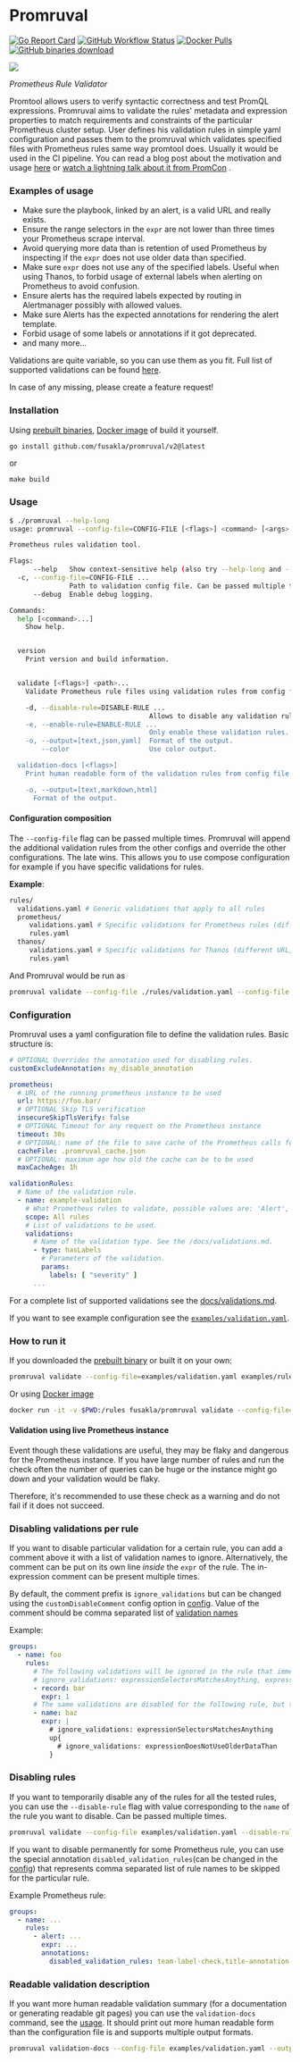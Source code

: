 # Promruval

[![Go Report Card](https://goreportcard.com/badge/github.com/fusakla/promruval)](https://goreportcard.com/report/github.com/fusakla/promruval)
[![GitHub Workflow Status](https://img.shields.io/github/actions/workflow/status/fusakla/promruval/go.yaml)](https://github.com/FUSAKLA/promruval/actions?query=branch%3Amaster)
[![Docker Pulls](https://img.shields.io/docker/pulls/fusakla/promruval)](https://hub.docker.com/r/fusakla/promruval)
[![GitHub binaries download](https://img.shields.io/github/downloads/fusakla/promruval/total?label=Prebuilt%20binaries%20downloads)](https://github.com/FUSAKLA/promruval/releases/latest)

![](./promruval.png)

_Prometheus Rule Validator_

Promtool allows users to verify syntactic correctness and test PromQL expressions.
Promruval aims to validate the rules' metadata and expression properties
to match requirements and constraints of the particular Prometheus cluster setup.
User defines his validation rules in simple yaml configuration and passes them to
the promruval which validates specified files with Prometheus rules same way promtool does.
Usually it would be used in the CI pipeline.
You can read a blog post about the motivation and
usage [here](https://fusakla.medium.com/promruval-validating-prometheus-rules-9a29f5dc24d2)
or [watch a lightning talk about it from PromCon](https://www.youtube.com/watch?v=YYSJ--KhlIo&list=PLj6h78yzYM2PZb0QuIkm6ZY-xTuNA5zRO&index=16)
.

### Examples of usage

- Make sure the playbook, linked by an alert, is a valid URL and really exists.
- Ensure the range selectors in the `expr` are not lower than three
  times your Prometheus scrape interval.
- Avoid querying more data than is retention of used Prometheus by inspecting
  if the `expr` does not use older data than specified.
- Make sure `expr` does not use any of the specified labels. Useful when using Thanos, to forbid
  usage of external labels when alerting on Prometheus to avoid confusion.
- Ensure alerts has the required labels expected by routing in Alertmanager
  possibly with allowed values.
- Make sure Alerts has the expected annotations for rendering the alert template.
- Forbid usage of some labels or annotations if it got deprecated.
- and many more...

Validations are quite variable, so you can use them as you fit.
Full list of supported validations can be found [here](docs/validations.md).

In case of any missing, please create a feature request!

### Installation

Using [prebuilt binaries](https://github.com/FUSAKLA/promruval/releases/latest),
[Docker image](https://hub.docker.com/r/fusakla/promruval) of build it yourself.

 ```bash
go install github.com/fusakla/promruval/v2@latest
```

or

```
make build
```

### Usage

```bash
$ ./promruval --help-long
usage: promruval --config-file=CONFIG-FILE [<flags>] <command> [<args> ...]

Prometheus rules validation tool.

Flags:
      --help   Show context-sensitive help (also try --help-long and --help-man).
  -c, --config-file=CONFIG-FILE ...  
               Path to validation config file. Can be passed multiple times, only validationRules will be reflected from the additional configs.
      --debug  Enable debug logging.

Commands:
  help [<command>...]
    Show help.


  version
    Print version and build information.


  validate [<flags>] <path>...
    Validate Prometheus rule files using validation rules from config file.

    -d, --disable-rule=DISABLE-RULE ...  
                                   Allows to disable any validation rules by it's name. Can be passed multiple times.
    -e, --enable-rule=ENABLE-RULE ...  
                                   Only enable these validation rules. Can be passed multiple times.
    -o, --output=[text,json,yaml]  Format of the output.
        --color                    Use color output.

  validation-docs [<flags>]
    Print human readable form of the validation rules from config file.

    -o, --output=[text,markdown,html]  
      Format of the output.
```

#### Configuration composition

The `--config-file` flag can be passed multiple times. Promruval will append the additional validation rules from the
other configs and override the other configurations. The late wins.
This allows you to use compose configuration for example if you have specific validations for rules.

**Example**:

```bash
rules/
  validations.yaml # Generic validations that apply to all rules
  prometheus/
     validations.yaml # Specific validations for Prometheus rules (different Prometheus URL, shorter data retention, no external labels etc)
     rules.yaml
  thanos/
     validations.yaml # Specific validations for Thanos (different URL, longer retention etc)
     rules.yaml
```

And Promruval would be run as

```bash
promruval validate --config-file ./rules/validation.yaml --config-file ./rules/prometheus/validation.yaml ./rules/prometheus/*.yaml
```

### Configuration

Promruval uses a yaml configuration file to define the validation rules.
Basic structure is:

```yaml
# OPTIONAL Overrides the annotation used for disabling rules.
customExcludeAnnotation: my_disable_annotation

prometheus:
  # URL of the running prometheus instance to be used
  url: https://foo.bar/
  # OPTIONAL Skip TLS verification 
  insecureSkipTlsVerify: false
  # OPTIONAL Timeout for any request on the Prometheus instance
  timeout: 30s
  # OPTIONAL: name of the file to save cache of the Prometheus calls for speedup
  cacheFile: .promruval_cache.json
  # OPTIONAL: maximum age how old the cache can be to be used
  maxCacheAge: 1h

validationRules:
  # Name of the validation rule.
  - name: example-validation
    # What Prometheus rules to validate, possible values are: 'Alert', 'Recording rule', 'All rules'.
    scope: All rules
    # List of validations to be used.
    validations:
      # Name of the validation type. See the /docs/validations.md.
      - type: hasLabels
        # Parameters of the validation.
        params:
          labels: [ "severity" ]
      ...
```

For a complete list of supported validations see the [docs/validations.md](docs/validations.md).

If you want to see example configuration see the  [`examples/validation.yaml`](examples/validation.yaml).

### How to run it

If you downloaded the [prebuilt binary](https://github.com/FUSAKLA/promruval/releases/latest) or built it on your own:

```bash
promruval validate --config-file=examples/validation.yaml examples/rules.yaml
```

Or using [Docker image](https://hub.docker.com/r/fusakla/promruval)

```bash
docker run -it -v $PWD:/rules fusakla/promruval validate --config-file=/rules/examples/validation.yaml /rules/examples/rules.yaml
```

#### Validation using live Prometheus instance

Event though these validations are useful, they may be flaky and dangerous for the Prometheus instance.
If you have large number of rules and run the check often the number of queries can be huge or the instance might go
down and your validation
would be flaky.

Therefore, it's recommended to use these check as a warning and do not fail if it does not succeed.

### Disabling validations per rule

If you want to disable particular validation for a certain rule, you can add a comment above it with a list of
validation names to ignore. Alternatively, the comment can be put on its own line _inside_ the `expr` of the rule.
The in-expression comment can be present multiple times.

By default, the comment prefix is `ignore_validations` but can be changed using the `customDisableComment` config option
in [config](#configuration).
Value of the comment should be comma separated list of [validation names](./docs/validations.md)

Example:

```yaml
groups:
  - name: foo
    rules:
      # The following validations will be ignored in the rule that immediately follows.
      # ignore_validations: expressionSelectorsMatchesAnything, expressionDoesNotUseOlderDataThan
      - record: bar
        expr: 1
      # The same validations are disabled for the following rule, but the comments are in the expression.
      - name: baz
        expr: |
          # ignore_validations: expressionSelectorsMatchesAnything
          up{
            # ignore_validations: expressionDoesNotUseOlderDataThan
          }
```

### Disabling rules

If you want to temporarily disable any of the rules for all the tested rules,
you can use the `--disable-rule` flag with value corresponding to the `name`
of the rule you want to disable. Can be passed multiple times.

```bash
promruval validate --config-file examples/validation.yaml --disable-rule check-team-label examples/rules.yaml
```

If you want to disable permanently for some Prometheus rule, you can use the special annotation
`disabled_validation_rules`(can be changed in the [config](#configuration)) that represents comma separated list of
rule names to be skipped for the particular rule.

Example Prometheus rule:

```yaml
groups:
  - name: ...
    rules:
      - alert: ...
        expr: ...
        annotations:
          disabled_validation_rules: team-label-check,title-annotation-check
```

### Readable validation description

If you want more human readable validation summary (for a documentation or generating readable git pages)
you can use the `validation-docs` command, see the [usage](#usage).
It should print out more human readable form than the configuration file is
and supports multiple output formats.

```bash
promruval validation-docs --config-file examples/validation.yaml --output=html
```
